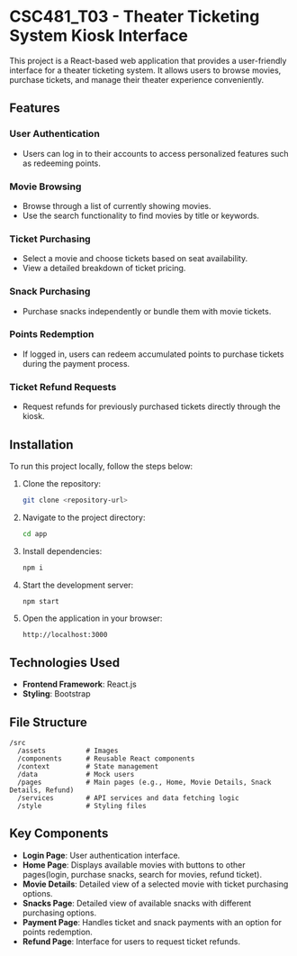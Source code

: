 # CSC481_T03 - Theater Ticketing System Kiosk Interface

This project is a React-based web application that provides a user-friendly interface for a theater ticketing system. It allows users to browse movies, purchase tickets, and manage their theater experience conveniently.

## Features

### User Authentication
- Users can log in to their accounts to access personalized features such as redeeming points.

### Movie Browsing
- Browse through a list of currently showing movies.
- Use the search functionality to find movies by title or keywords.

### Ticket Purchasing
- Select a movie and choose tickets based on seat availability.
- View a detailed breakdown of ticket pricing.

### Snack Purchasing
- Purchase snacks independently or bundle them with movie tickets.

### Points Redemption
- If logged in, users can redeem accumulated points to purchase tickets during the payment process.

### Ticket Refund Requests
- Request refunds for previously purchased tickets directly through the kiosk.

## Installation

To run this project locally, follow the steps below:

1. Clone the repository:
   ```bash
   git clone <repository-url>
   ```

2. Navigate to the project directory:
   ```bash
   cd app
   ```

3. Install dependencies:
   ```bash
   npm i
   ```

4. Start the development server:
   ```bash
   npm start
   ```

5. Open the application in your browser:
   ```
   http://localhost:3000
   ```

## Technologies Used
- **Frontend Framework**: React.js
- **Styling**: Bootstrap

## File Structure

```plaintext
/src
  /assets          # Images
  /components      # Reusable React components
  /context         # State management 
  /data            # Mock users
  /pages           # Main pages (e.g., Home, Movie Details, Snack Details, Refund)
  /services        # API services and data fetching logic
  /style           # Styling files
```

## Key Components
- **Login Page**: User authentication interface.
- **Home Page**: Displays available movies with buttons to other pages(login, purchase snacks, search for movies, refund ticket).
- **Movie Details**: Detailed view of a selected movie with ticket purchasing options.
- **Snacks Page**: Detailed view of available snacks with different purchasing options.
- **Payment Page**: Handles ticket and snack payments with an option for points redemption.
- **Refund Page**: Interface for users to request ticket refunds.


